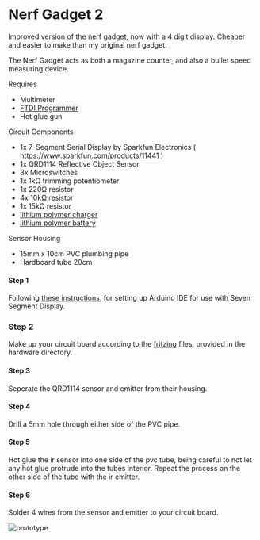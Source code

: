 Nerf Gadget 2
=============

Improved version of the nerf gadget, now with a 4 digit display. Cheaper and easier to make than my original nerf gadget.

The Nerf Gadget acts as both a magazine counter, and also a bullet speed measuring device.

Requires

+ Multimeter
+ [FTDI Programmer](https://www.sparkfun.com/products/9716)
+ Hot glue gun


Circuit Components

+ 1x 7-Segment Serial Display by Sparkfun Electronics ( https://www.sparkfun.com/products/11441 )
+ 1x QRD1114 Reflective Object Sensor
+ 3x Microswitches
+ 1x 1kΩ trimming potentiometer
+ 1x 220Ω resistor
+ 4x 10kΩ resistor
+ 1x 15kΩ resistor
+ [lithium polymer charger](https://www.sparkfun.com/products/10217)
+ [lithium polymer battery](https://www.sparkfun.com/products/10718)

Sensor Housing

+ 15mm x 10cm PVC plumbing pipe
+ Hardboard tube 20cm

#### Step 1
Following [these instructions](https://github.com/sparkfun/Serial7SegmentDisplay/wiki/Customizing%20the%20Display), for setting up Arduino IDE for use with Seven Segment Display. 

### Step 2
Make up your circuit board according to the [fritzing](http://fritzing.org/home/) files, provided in the hardware directory. 

#### Step 3
Seperate the QRD1114 sensor and emitter from their housing. 

#### Step 4
Drill a 5mm hole through either side of the PVC pipe.

#### Step 5 
Hot glue the ir sensor into one side of the pvc tube, being careful to not let any hot glue protrude into the tubes interior. Repeat the process on the other side of the tube with the ir emitter.

#### Step 6
Solder 4 wires from the sensor and emitter to your circuit board. 




![prototype](https://raw2.github.com/paulhayes/nerf_gadget_2/master/images/NerfGadget%202%20closeup.jpg) 
